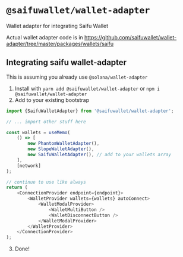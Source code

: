 # `@saifuwallet/wallet-adapter`

Wallet adapter for integrating Saifu Wallet

Actual wallet adapter code is in https://github.com/saifuwallet/wallet-adapter/tree/master/packages/wallets/saifu

## Integrating saifu wallet-adapter

This is assuming you already use `@solana/wallet-adapter`

1. Install with `yarn add @saifuwallet/wallet-adapter` or `npm i @saifuwallet/wallet-adapter`
2. Add to your existing bootstrap

```typescript
import {SaifuWalletAdapter} from '@saifuwallet/wallet-adapter';

// ... import other stuff here

const wallets = useMemo(
    () => [
        new PhantomWalletAdapter(),
        new SlopeWalletAdapter(),
        new SaifuWalletAdapter(), // add to your wallets array
    ],
    [network]
);

// continue to use like always
return (
    <ConnectionProvider endpoint={endpoint}>
        <WalletProvider wallets={wallets} autoConnect>
            <WalletModalProvider>
                <WalletMultiButton />
                <WalletDisconnectButton />
            </WalletModalProvider>
        </WalletProvider>
    </ConnectionProvider>
);

```

3. Done!
